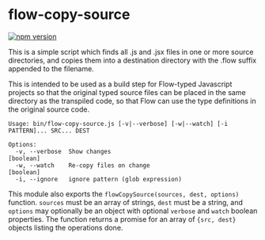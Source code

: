 # flow-copy-source

[![npm version](https://badge.fury.io/js/flow-copy-source.svg)](https://badge.fury.io/js/flow-copy-source)

This is a simple script which finds all .js and .jsx files in one or more
source directories, and copies them into a destination directory with the
.flow suffix appended to the filename.

This is intended to be used as a build step for Flow-typed Javascript projects
so that the original typed source files can be placed in the same directory as
the transpiled code, so that Flow can use the type definitions in the original
source code.

```
Usage: bin/flow-copy-source.js [-v|--verbose] [-w|--watch] [-i PATTERN]... SRC... DEST

Options:
  -v, --verbose  Show changes                                          [boolean]
  -w, --watch    Re-copy files on change                               [boolean]
  -i, --ignore   ignore pattern (glob expression)
```

This module also exports the `flowCopySource(sources, dest, options)` function.
`sources` must be an array of strings, `dest` must be a string, and `options`
may optionally be an object with optional `verbose` and `watch` boolean
properties. The function returns a promise for an array of `{src, dest}`
objects listing the operations done.
